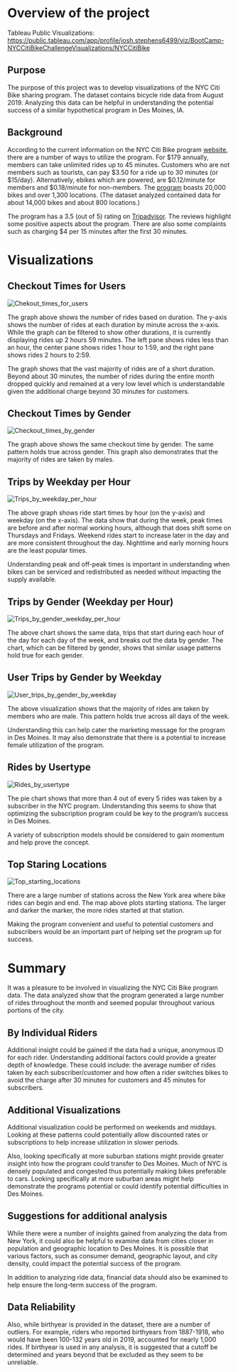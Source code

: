 # Overview of the project 

Tableau Public Visualizations:  https://public.tableau.com/app/profile/josh.stephens6499/viz/BootCamp-NYCCitiBikeChallengeVisualizations/NYCCitiBike 


## Purpose

The purpose of this project was to develop visualizations of the NYC Citi Bike sharing program.  The dataset contains bicycle ride data from August 2019.  Analyzing this data can be helpful in understanding the potential success of a similar hypothetical program in Des Moines, IA.  


## Background

According to the current information on the NYC Citi Bike program [website](https://account.citibikenyc.com/access-plans), there are a number of ways to utilize the program.  For $179 annually, members can take unlimited rides up to 45 minutes.  Customers who are not members such as tourists, can pay $3.50 for a ride up to 30 minutes (or $15/day).  Alternatively, ebikes which are powered, are $0.12/minute for members and $0.18/minute for non-members.  The [program](https://www.citibikenyc.com/how-it-works) boasts 20,000 bikes and over 1,300 locations.  (The dataset analyzed contained data for about 14,000 bikes and about 800 locations.)

The program has a 3.5 (out of 5) rating on [Tripadvisor](https://www.tripadvisor.com/Attraction_Review-g60763-d7071917-Reviews-Citi_Bike-New_York_City_New_York.html).  The reviews highlight some positive aspects about the program.  There are also some complaints such as charging $4 per 15 minutes after the first 30 minutes.


# Visualizations


## Checkout Times for Users

![Chekout_times_for_users](https://user-images.githubusercontent.com/82730954/127708587-fc35f4da-820e-4601-a7cb-46c1294a2252.PNG)

The graph above shows the number of rides based on duration.  The y-axis shows the number of rides at each duration by minute across the x-axis.  While the graph can be filtered to show other durations, it is currently displaying rides up 2 hours 59 minutes.  The left pane shows rides less than an hour, the center pane shows rides 1 hour to 1:59, and the right pane shows rides 2 hours to 2:59.

The graph shows that the vast majority of rides are of a short duration.  Beyond about 30 minutes, the number of rides during the entire month dropped quickly and remained at a very low level which is understandable given the additional charge beyond 30 minutes for customers.  

## Checkout Times by Gender

![Checkout_times_by_gender](https://user-images.githubusercontent.com/82730954/127708828-b3746425-072a-4263-bc42-8d04d5ecad15.PNG)

The graph above shows the same checkout time by gender.  The same pattern holds true across gender.  This graph also demonstrates that the majority of rides are taken by males.

## Trips by Weekday per Hour

![Trips_by_weekday_per_hour](https://user-images.githubusercontent.com/82730954/127708859-d087f9be-0e1d-44de-9d1c-df5652c0664e.PNG)

The above graph shows ride start times by hour (on the y-axis) and weekday (on the x-axis).  The data show that during the week, peak times are before and after normal working hours, although that does shift some on Thursdays and Fridays.  Weekend rides start to increase later in the day and are more consistent throughout the day.  Nighttime and early morning hours are the least popular times.

Understanding peak and off-peak times is important in understanding when bikes can be serviced and redistributed as needed without impacting the supply available.

## Trips by Gender (Weekday per Hour)

![Trips_by_gender_weekday_per_hour](https://user-images.githubusercontent.com/82730954/127708878-855317d1-f405-4fca-b59c-81b6aae2fdb4.PNG)

The above chart shows the same data, trips that start during each hour of the day for each day of the week, and breaks out the data by gender.  The chart, which can be filtered by gender, shows that similar usage patterns hold true for each gender.


## User Trips by Gender by Weekday

![User_trips_by_gender_by_weekday](https://user-images.githubusercontent.com/82730954/127709139-74f6fab9-e134-436c-b4ce-6b0d76de2925.PNG)

The above visualization shows that the majority of rides are taken by members who are male.  This pattern holds true across all days of the week.

Understanding this can help cater the marketing message for the program in Des Moines.  It may also demonstrate that there is a potential to increase female utilization of the program.

## Rides by Usertype

![Rides_by_usertype](https://user-images.githubusercontent.com/82730954/127708914-5de96e72-c310-48ad-9c85-b0201680ca37.PNG)

The pie chart shows that more than 4 out of every 5 rides was taken by a subscriber in the NYC program.  Understanding this seems to show that optimizing the subscription program could be key to the program’s success in Des Moines. 

A variety of subscription models should be considered to gain momentum and help prove the concept.

## Top Staring Locations

![Top_starting_locations](https://user-images.githubusercontent.com/82730954/127708933-aba1d4ea-4a78-429a-a19e-1f51532ff4f1.PNG)

There are a large number of stations across the New York area where bike rides can begin and end.  The map above plots starting stations.  The larger and darker the marker, the more rides started at that station.  

Making the program convenient and useful to potential customers and subscribers would be an important part of helping set the program up for success.


# Summary

It was a pleasure to be involved in visualizing the NYC Citi Bike program data.  The data analyzed show that the program generated a large number of rides throughout the month and seemed popular throughout various portions of the city.  

## By Individual Riders

Additional insight could be gained if the data had a unique, anonymous ID for each rider.  Understanding additional factors could provide a greater depth of knowledge.  These could include:  the average number of rides taken by each subscriber/customer and how often a rider switches bikes to avoid the charge after 30 minutes for customers and 45 minutes for subscribers.

## Additional Visualizations

Additional visualization could be performed on weekends and middays.  Looking at these patterns could potentially allow discounted rates or subscriptions to help increase utilization in slower periods.

Also, looking specifically at more suburban stations might provide greater insight into how the program could transfer to Des Moines.  Much of NYC is densely populated and congested thus potentially making bikes preferable to cars.  Looking specifically at more suburban areas might help demonstrate the programs potential or could identify potential difficulties in Des Moines.

## Suggestions for additional analysis

While there were a number of insights gained from analyzing the data from New York, it could also be helpful to examine data from cities closer in population and geographic location to Des Moines.  It is possible that various factors, such as consumer demand, geographic layout, and city density, could impact the potential success of the program.

In addition to analyzing ride data, financial data should also be examined to help ensure the long-term success of the program.

## Data Reliability

Also, while birthyear is provided in the dataset, there are a number of outliers.  For example, riders who reported birthyears from 1887-1918, who would have been 100-132 years old in 2019, accounted for nearly 1,000 rides.  If birthyear is used in any analysis, it is suggested that a cutoff be determined and years beyond that be excluded as they seem to be unreliable.
